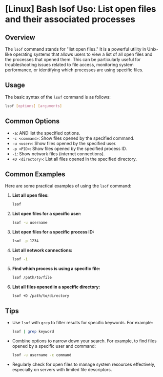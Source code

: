 # [Linux] Bash lsof Uso: List open files and their associated processes

## Overview
The `lsof` command stands for "list open files." It is a powerful utility in Unix-like operating systems that allows users to view a list of all open files and the processes that opened them. This can be particularly useful for troubleshooting issues related to file access, monitoring system performance, or identifying which processes are using specific files.

## Usage
The basic syntax of the `lsof` command is as follows:

```bash
lsof [options] [arguments]
```

## Common Options
- `-a`: AND list the specified options.
- `-c <command>`: Show files opened by the specified command.
- `-u <user>`: Show files opened by the specified user.
- `-p <PID>`: Show files opened by the specified process ID.
- `-i`: Show network files (internet connections).
- `+D <directory>`: List all files opened in the specified directory.

## Common Examples
Here are some practical examples of using the `lsof` command:

1. **List all open files:**
   ```bash
   lsof
   ```

2. **List open files for a specific user:**
   ```bash
   lsof -u username
   ```

3. **List open files for a specific process ID:**
   ```bash
   lsof -p 1234
   ```

4. **List all network connections:**
   ```bash
   lsof -i
   ```

5. **Find which process is using a specific file:**
   ```bash
   lsof /path/to/file
   ```

6. **List all files opened in a specific directory:**
   ```bash
   lsof +D /path/to/directory
   ```

## Tips
- Use `lsof` with `grep` to filter results for specific keywords. For example:
  ```bash
  lsof | grep keyword
  ```
- Combine options to narrow down your search. For example, to find files opened by a specific user and command:
  ```bash
  lsof -u username -c command
  ```
- Regularly check for open files to manage system resources effectively, especially on servers with limited file descriptors.